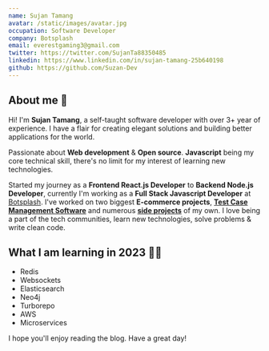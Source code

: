 ```yaml
---
name: Sujan Tamang
avatar: /static/images/avatar.jpg
occupation: Software Developer
company: Botsplash
email: everestgaming3@gmail.com
twitter: https://twitter.com/SujanTa88350485
linkedin: https://www.linkedin.com/in/sujan-tamang-25b640198
github: https://github.com/Suzan-Dev
---
```


## About me 👋

Hi! I'm **Sujan Tamang**, a self-taught software developer with over 3+ year of experience.
I have a flair for creating elegant solutions and building better applications for the world.

Passionate about **Web development** & **Open source**.
**Javascript** being my core technical skill, there's no limit for my interest of learning new technologies.

Started my journey as a **Frontend React.js Developer** to **Backend Node.js Developer**, currently I'm
working as a **Full Stack Javascript Developer** at [Botsplash](https://www.botsplash.com).
I've worked on two biggest **E-commerce projects**, [**Test Case Management Software**](https://app.testmink.com)
and numerous [**side projects**](https://github.com/Suzan-Dev?tab=repositories) of my own.
I love being a part of the tech communities, learn new technologies, solve problems & write clean code.

## What I am learning in 2023 🐱‍💻

- Redis
- Websockets
- Elasticsearch
- Neo4j
- Turborepo
- AWS
- Microservices

I hope you'll enjoy reading the blog. Have a great day!
